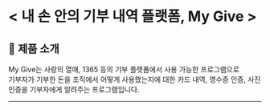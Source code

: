 # < 내 손 안의 기부 내역 플랫폼, My Give >
## 🙌 제품 소개
My Give는 사랑의 열매, 1365 등의 기부 플랫폼에서 사용 가능한 프로그램으로 <br/>
기부자가 기부한 돈을 조직에서 어떻게 사용했는지에 대한 카드 내역, 영수증 인증, 사진 인증을 기부자에게 알려주는 프로그램입니다. 
<hr/><br/>
